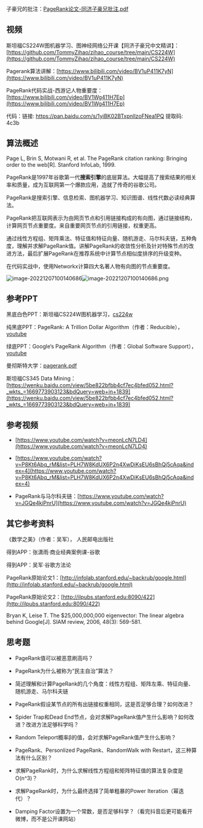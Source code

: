 子豪兄的批注：[PageRank论文-同济子豪兄批注.pdf](https://pic-1257412153.cos.ap-nanjing.myqcloud.com/images/2024/01/05/PageRank%E8%AE%BA%E6%96%87-%E5%90%8C%E6%B5%8E%E5%AD%90%E8%B1%AA%E5%85%84%E6%89%B9%E6%B3%A8-008ca3.pdf)
## 视频

斯坦福CS224W图机器学习、图神经网络公开课【同济子豪兄中文精讲】：[https://github.com/TommyZihao/zihao_course/tree/main/CS224W](https://github.com/TommyZihao/zihao_course/tree/main/CS224W)

Pagerank算法讲解：[https://www.bilibili.com/video/BV1uP411K7yN](https://www.bilibili.com/video/BV1uP411K7yN)

PageRank代码实战-西游记人物重要度：[https://www.bilibili.com/video/BV1Wg411H7Ep](https://www.bilibili.com/video/BV1Wg411H7Ep)

代码：链接: https://pan.baidu.com/s/1yiBK02BTxpnllzoFNea1PQ 提取码: 4c3b 

## 算法概述

Page L, Brin S, Motwani R, et al. The PageRank citation ranking: Bringing order to the web[R]. Stanford InfoLab, 1999.

PageRank是1997年谷歌第一代**搜索引擎**的底层算法。大幅提高了搜索结果的相关率和质量，成为互联网第一个爆款应用，造就了传奇的谷歌公司。

PageRank是搜索引擎、信息检索、图机器学习、知识图谱、线性代数必读经典算法。

PageRank把互联网表示为由网页节点和引用链接构成的有向图，通过链接结构，计算网页节点重要度。来自重要网页节点的引用链接，权重更高。

通过线性方程组、矩阵乘法、特征值和特征向量、随机游走、马尔科夫链，五种角度，理解并求解PageRank值。讲解PageRank的收敛性分析及针对特殊节点的改进方法，最后扩展PageRank在推荐系统中计算节点相似度排序的升级变种。

在代码实战中，使用Networkx计算四大名著人物有向图的节点重要度。

![image-20221207100140686](https://admin.xiaoe-tech.com/ueditor/themes/default/images/spacer.gif)![image-20221207100140686.png](https://pic-1257412153.cos.ap-nanjing.myqcloud.com/images/2024/01/05/lbd094d70w21-9c23da.png "image-20221207100140686.png")

## 参考PPT

黑底白色PPT：斯坦福CS224W图机器学习，[cs224w](https://web.stanford.edu/class/cs224w)

纯黑底PPT：PageRank: A Trillion Dollar Algorithm（作者：Reducible），[youtube](https://www.youtube.com/watch?v=JGQe4kiPnrU)

绿底PPT：Google‘s PageRank Algorithm（作者：Global Software Support），[youtube](https://www.youtube.com/playlist?list=PLH7W8KdUX6P2n4XwDiKsEU6sBhQj5cAqa)

曼彻斯特大学：[pagerank.pdf](https://personalpages.manchester.ac.uk/staff/yanghong.huang/teaching/MATH36032/pagerank.pdf)

斯坦福CS345 Data Mining：[https://wenku.baidu.com/view/5be822bfbb4cf7ec4bfed052.html?_wkts_=1669773903123&bdQuery=web+in+1839](https://wenku.baidu.com/view/5be822bfbb4cf7ec4bfed052.html?_wkts_=1669773903123&bdQuery=web+in+1839)

## 参考视频

- [https://www.youtube.com/watch?v=meonLcN7LD4](https://www.youtube.com/watch?v=meonLcN7LD4)

- [https://www.youtube.com/watch?v=P8Kt6Abq_rM&list=PLH7W8KdUX6P2n4XwDiKsEU6sBhQj5cAqa&index=4](https://www.youtube.com/watch?v=P8Kt6Abq_rM&list=PLH7W8KdUX6P2n4XwDiKsEU6sBhQj5cAqa&index=4)

- PageRank与马尔科夫链：[https://www.youtube.com/watch?v=JGQe4kiPnrU](https://www.youtube.com/watch?v=JGQe4kiPnrU)

## 其它参考资料

《数学之美》（作者：吴军）， 人民邮电出版社

得到APP：张潇雨·商业经典案例课-谷歌

得到APP：吴军·谷歌方法论

PageRank原始论文1：[http://infolab.stanford.edu/~backrub/google.html](http://infolab.stanford.edu/~backrub/google.html)

PageRank原始论文2：[http://ilpubs.stanford.edu:8090/422](http://ilpubs.stanford.edu:8090/422)

Bryan K, Leise T. The $25,000,000,000 eigenvector: The linear algebra behind Google[J]. SIAM review, 2006, 48(3): 569-581.

## 思考题

- PageRank值可以被恶意刷高吗？

- PageRank为什么被称为“民主自治”算法？

- 简述理解和计算PageRank的几个角度：线性方程组、矩阵左乘、特征向量、随机游走、马尔科夫链

- PageRank假设某节点的所有出链接权重相同，这是否足够合理？如何改进？

- Spider Trap和Dead End节点，会对求解PageRank值产生什么影响？如何改进？改进方法足够科学吗？

- Random Teleport概率β的值，会对求解PageRank值产生什么影响？

- PageRank、Personlized PageRank、RandomWalk with Restart，这三种算法有什么区别？

- 求解PageRank时，为什么求解线性方程组和矩阵特征值的算法复杂度是O(n^3)？

- 求解PageRank时，为什么最终选择了简单粗暴的Power Iteration（幂迭代）？

- Damping Factor设置为一个常数，是否足够科学？（看完抖音后更可能看开微博，而不是公开课网站）